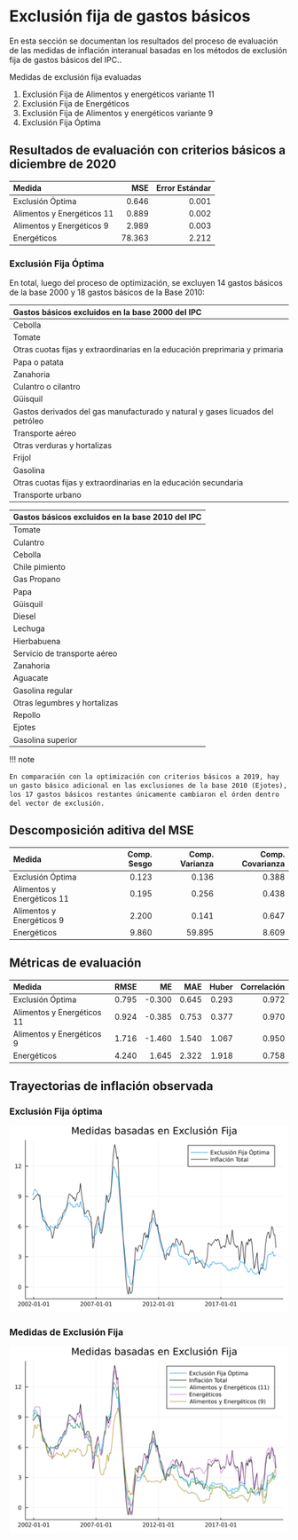 # Exclusión fija de gastos básicos

En esta sección se documentan los resultados del proceso de evaluación de las medidas de inflación interanual basadas en los métodos de exclusión fija de gastos básicos del IPC..

Medidas de exclusión fija evaluadas
 1. Exclusión Fija de Alimentos y energéticos variante 11
 2. Exclusión Fija de Energéticos 
 3. Exclusión Fija de Alimentos y energéticos variante 9
 4. Exclusión Fija Óptima 


## Resultados de evaluación con criterios básicos a diciembre de 2020

| Medida                     |    MSE | Error Estándar |
| :------------------------- | -----: | -------------: |
| Exclusión Óptima           |  0.646 |          0.001 |
| Alimentos y Energéticos 11 |  0.889 |          0.002 |
| Alimentos y Energéticos 9  |  2.989 |          0.003 |
| Energéticos                | 78.363 |          2.212 |

### Exclusión Fija Óptima

En total, luego del proceso de optimización, se excluyen 14 gastos básicos de la base 2000 y 18 gastos básicos de la Base 2010:

| Gastos básicos excluidos en la base 2000 del IPC                               |
| :----------------------------------------------------------------------------- |
| Cebolla                                                                        |
| Tomate                                                                         |
| Otras cuotas fijas y extraordinarias en la educación preprimaria y primaria    |
| Papa o patata                                                                  |
| Zanahoria                                                                      |
| Culantro o cilantro                                                            |
| Güisquil                                                                       |
| Gastos derivados del gas manufacturado y natural y gases licuados del petróleo |
| Transporte aéreo                                                               |
| Otras verduras y hortalizas                                                    |
| Frijol                                                                         |
| Gasolina                                                                       |
| Otras cuotas fijas y extraordinarias en la educación secundaria                |
| Transporte urbano                                                              |


| Gastos básicos excluidos en la base 2010 del IPC |
| :----------------------------------------------- |
| Tomate                                           |
| Culantro                                         |
| Cebolla                                          |
| Chile pimiento                                   |
| Gas Propano                                      |
| Papa                                             |
| Güisquil                                         |
| Diesel                                           |
| Lechuga                                          |
| Hierbabuena                                      |
| Servicio de transporte aéreo                     |
| Zanahoria                                        |
| Aguacate                                         |
| Gasolina regular                                 |
| Otras legumbres y hortalizas                     |
| Repollo                                          |
| Ejotes                                           |
| Gasolina superior                                |

!!! note 
    
    En comparación con la optimización con criterios básicos a 2019, hay un gasto básico adicional en las exclusiones de la base 2010 (Ejotes), los 17 gastos básicos restantes únicamente cambiaron el órden dentro del vector de exclusión.

## Descomposición aditiva del MSE

| Medida                     | Comp. Sesgo | Comp. Varianza | Comp. Covarianza |
| :------------------------- | ----------: | -------------: | ---------------: |
| Exclusión Óptima           |       0.123 |          0.136 |            0.388 |
| Alimentos y Energéticos 11 |       0.195 |          0.256 |            0.438 |
| Alimentos y Energéticos 9  |       2.200 |          0.141 |            0.647 |
| Energéticos                |       9.860 |         59.895 |            8.609 |


## Métricas de evaluación 

| Medida                     |  RMSE |     ME |   MAE | Huber | Correlación |
| :------------------------- | ----: | -----: | ----: | ----: | ----------: |
| Exclusión Óptima           | 0.795 | -0.300 | 0.645 | 0.293 |       0.972 |
| Alimentos y Energéticos 11 | 0.924 | -0.385 | 0.753 | 0.377 |       0.970 |
| Alimentos y Energéticos 9  | 1.716 | -1.460 | 1.540 | 1.067 |       0.950 |
| Energéticos                | 4.240 |  1.645 | 2.322 | 1.918 |       0.758 |


## Trayectorias de inflación observada

### Exclusión Fija óptima

![Trayectoria Óptima observada](images/Fx-Ex/optima.svg)

### Medidas de Exclusión Fija
![Trayectoria Óptima observada](images/Fx-Ex/Trayectorias-FxEx.svg)